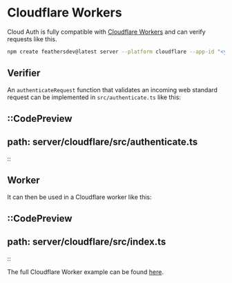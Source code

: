 # Cloudflare Workers

Cloud Auth is fully compatible with [Cloudflare Workers](https://workers.cloudflare.com/) and can verify requests like this.

```bash
npm create feathersdev@latest server --platform cloudflare --app-id "<your-app-id>"
```

## Verifier

An `authenticateRequest` function that validates an incoming web standard request can be implemented in `src/authenticate.ts` like this:

::CodePreview
---
path: server/cloudflare/src/authenticate.ts
---
::

## Worker

It can then be used in a Cloudflare worker like this:

::CodePreview
---
path: server/cloudflare/src/index.ts
---
::

The full Cloudflare Worker example can be found [here](https://github.com/feathersdev/examples/tree/main/server/cloudflare).
